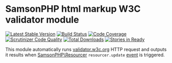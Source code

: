# SamsonPHP html markup W3C validator module

[![Latest Stable Version](https://poser.pugx.org/samsonphp/w3c/v/stable.svg)](https://packagist.org/packages/samsonphp/w3c)
[![Build Status](https://scrutinizer-ci.com/g/SamsonPHP/w3c/badges/build.png?b=master)](https://scrutinizer-ci.com/g/SamsonPHP/w3c/build-status/master)
[![Code Coverage](https://scrutinizer-ci.com/g/samsonphp/w3c/badges/coverage.png?b=master)](https://scrutinizer-ci.com/g/samsonphp/w3c/?branch=master)
[![Scrutinizer Code Quality](https://scrutinizer-ci.com/g/samsonphp/w3c/badges/quality-score.png?b=master)](https://scrutinizer-ci.com/g/samsonphp/w3c/?branch=master) 
[![Total Downloads](https://poser.pugx.org/samsonphp/w3c/downloads.svg)](https://packagist.org/packages/samsonphp/w3c)
[![Stories in Ready](https://badge.waffle.io/samsonphp/w3c.png?label=ready&title=Ready)](https://waffle.io/samsonphp/w3c)

This module automatically runs [validator.w3c.org](validator.w3c.org) HTTP request and outputs it results
when [SamsonPHP\Resourcer](http://github.com/samsonphp/resourcer) ```resourcer.update``` [event](http://github.com/samsonphp/event) is triggered.
